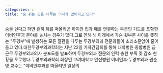 ```yaml
---
categories: c
title: "숨 쉬는 곳을 다루는 의사가 없어지고 있다"
---
```

숨을 쉰다고 하면 흔히 폐를 떠올리곤 하지만 입과 폐를 연결하는 부분인 기도를 포함한 이비인후과 분야를 놓치는 경우가 많다.그로 인해 뇌 아래에서 가슴 윗부분 사이를 뜻하는 "두경부"에 발생하는 모든 질환을 다루는 두경부외과 전문의들이 소리소문없이 줄어들고 있다.대한두경부외과학회는 지난 22일 기자간담회를 통해 대학병원·종합병원 급 근무 두경부외과의사 분포도를 발표하며 두경부외과 전문의 인력 충원 부족 및 감소 현황을 토로했다.두경부외과학회 회장인 고려대학교 안산병원 이비인후·두경부외과 권순영 교수는 "이비인후과를 떠올리면 일상의
